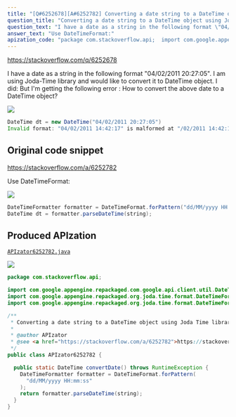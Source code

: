 ```yaml
---
title: "[Q#6252678][A#6252782] Converting a date string to a DateTime object using Joda Time library"
question_title: "Converting a date string to a DateTime object using Joda Time library"
question_text: "I have a date as a string in the following format \"04/02/2011 20:27:05\". I am using Joda-Time library and would like to convert it to DateTime object. I did: But I'm getting the following error : How to convert the above date to a DateTime object?"
answer_text: "Use DateTimeFormat:"
apization_code: "package com.stackoverflow.api;  import com.google.appengine.repackaged.com.google.api.client.util.DateTime; import com.google.appengine.repackaged.org.joda.time.format.DateTimeFormat; import com.google.appengine.repackaged.org.joda.time.format.DateTimeFormatter;  /**  * Converting a date string to a DateTime object using Joda Time library  *  * @author APIzator  * @see <a href=\"https://stackoverflow.com/a/6252782\">https://stackoverflow.com/a/6252782</a>  */ public class APIzator6252782 {    public static DateTime convertDate() throws RuntimeException {     DateTimeFormatter formatter = DateTimeFormat.forPattern(       \"dd/MM/yyyy HH:mm:ss\"     );     return formatter.parseDateTime(string);   } }"
---
```


https://stackoverflow.com/q/6252678

I have a date as a string in the following format &quot;04/02/2011 20:27:05&quot;. I am using Joda-Time library and would like to convert it to DateTime object. I did:
But I&#x27;m getting the following error :
How to convert the above date to a DateTime object?


<div class="code-logo"><img src="/stackoverflow.png" /></div>

```java
DateTime dt = new DateTime("04/02/2011 20:27:05")
Invalid format: "04/02/2011 14:42:17" is malformed at "/02/2011 14:42:17"
```


## Original code snippet

https://stackoverflow.com/a/6252782

Use DateTimeFormat:

<div class="code-logo"><img src="/stackoverflow.png" /></div>

```java
DateTimeFormatter formatter = DateTimeFormat.forPattern("dd/MM/yyyy HH:mm:ss");
DateTime dt = formatter.parseDateTime(string);
```

## Produced APIzation

[`APIzator6252782.java`](https://github.com/pasqualesalza/apization-temp-data/raw/master/search/APIzator6252782.java)

<div class="code-logo"><img src="/apizator.png" /></div>

```java
package com.stackoverflow.api;

import com.google.appengine.repackaged.com.google.api.client.util.DateTime;
import com.google.appengine.repackaged.org.joda.time.format.DateTimeFormat;
import com.google.appengine.repackaged.org.joda.time.format.DateTimeFormatter;

/**
 * Converting a date string to a DateTime object using Joda Time library
 *
 * @author APIzator
 * @see <a href="https://stackoverflow.com/a/6252782">https://stackoverflow.com/a/6252782</a>
 */
public class APIzator6252782 {

  public static DateTime convertDate() throws RuntimeException {
    DateTimeFormatter formatter = DateTimeFormat.forPattern(
      "dd/MM/yyyy HH:mm:ss"
    );
    return formatter.parseDateTime(string);
  }
}

```